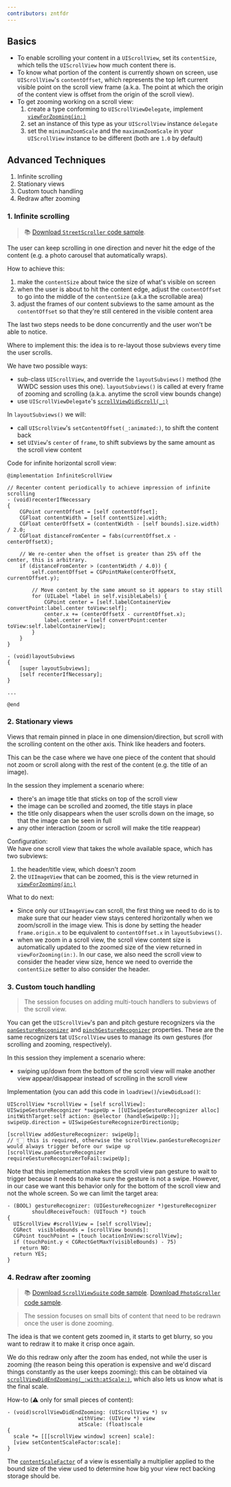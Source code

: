```yaml
---
contributors: zntfdr
---
```


## Basics

- To enable scrolling your content in a `UIScrollView`, set its `contentSize`, which tells the `UIScrollView` how much content there is.
- To know what portion of the content is currently shown on screen, use `UIScrollView`'s `contentOffset`, which represents the top left current visible point on the scroll view frame (a.k.a. The point at which the origin of the content view is offset from the origin of the scroll view).
- To get zooming working on a scroll view:
  1. create a type conforming to `UIScrollViewDelegate`, implement [`viewForZooming(in:)`][viewForZooming(in:)]
  2. set an instance of this type as your `UIScrollView` instance `delegate`
  3. set the `minimumZoomScale` and the `maximumZoomScale` in your `UIScrollView` instance to be different (both are `1.0` by default)

## Advanced Techniques

1. Infinite scrolling
2. Stationary views 
3. Custom touch handling 
4. Redraw after zooming

### 1. Infinite scrolling

> 📚 [Download `StreetScroller` code sample][cs1].

The user can keep scrolling in one direction and never hit the edge of the content (e.g. a photo carousel that automatically wraps).

How to achieve this:

1. make the `contentSize` about twice the size of what's visible on screen
2. when the user is about to hit the content edge, adjust the `contentOffset` to go into the middle of the `contentSize` (a.k.a the scrollable area)
3. adjust the frames of our content subviews to the same amount as the `contentOffset` so that they're still centered in the visible content area

The last two steps needs to be done concurrently and the user won't be able to notice.

Where to implement this: the idea is to re-layout those subviews every time the user scrolls. 

We have two possible ways:

- sub-class `UIScrollView`, and override the `layoutSubviews()` method (the WWDC session uses this one). `layoutSubviews()` is called at every frame of zooming and scrolling (a.k.a. anytime the scroll view bounds change)
- use `UIScrollViewDelegate`'s [`scrollViewDidScroll(_:)`][scrollViewDidScroll(_:)]

In `layoutSubviews()` we will:

- call `UIScrollView`'s `setContentOffset(_:animated:)`, to shift the content back
- set `UIView`'s `center` of `frame`, to shift subviews by the same amount as the scroll view content

Code for infinite horizontal scroll view:

```objc
@implementation InfiniteScrollView

// Recenter content periodically to achieve impression of infinite scrolling
- (void)recenterIfNecessary
{
    CGPoint currentOffset = [self contentOffset];
    CGFloat contentWidth = [self contentSize].width;
    CGFloat centerOffsetX = (contentWidth - [self bounds].size.width) / 2.0;
    CGFloat distanceFromCenter = fabs(currentOffset.x - centerOffsetX);
    
    // We re-center when the offset is greater than 25% off the center, this is arbitrary.
    if (distanceFromCenter > (contentWidth / 4.0)) {
        self.contentOffset = CGPointMake(centerOffsetX, currentOffset.y);
        
        // Move content by the same amount so it appears to stay still
        for (UILabel *label in self.visibleLabels) {
            CGPoint center = [self.labelContainerView convertPoint:label.center toView:self];
            center.x += (centerOffsetX - currentOffset.x);
            label.center = [self convertPoint:center toView:self.labelContainerView];
        }
    }
}

- (void)layoutSubviews
{
    [super layoutSubviews];
    [self recenterIfNecessary];
}

...

@end
```

### 2. Stationary views

Views that remain pinned in place in one dimension/direction, but scroll with the scrolling content on the other axis. Think like headers and footers.

This can be the case where we have one piece of the content that should not zoom or scroll along with the rest of the content (e.g. the title of an image).

In the session they implement a scenario where:

- there's an image title that sticks on top of the scroll view
- the image can be scrolled and zoomed, the title stays in place
- the title only disappears when the user scrolls down on the image, so that the image can be seen in full
- any other interaction (zoom or scroll will make the title reappear)

Configuration:  
We have one scroll view that takes the whole available space, which has two subviews:

1. the header/title view, which doesn't zoom
2. the `UIImageView` that can be zoomed, this is the view returned in [`viewForZooming(in:)`][viewForZooming(in:)]

What to do next:

- Since only our `UIImageView` can scroll, the first thing we need to do is to make sure that our header view stays centered horizontally when we zoom/scroll in the image view. This is done by setting the header `frame.origin.x` to be equivalent to `contentOffset.x` in `layoutSubviews()`.
- when we zoom in a scroll view, the scroll view content size is automatically updated to the zoomed size of the view returned in `viewForZooming(in:)`. In our case, we also need the scroll view to consider the header view size, hence we need to override the `contentSize` setter to also consider the header.

### 3. Custom touch handling

> The session focuses on adding multi-touch handlers to subviews of the scroll view.

You can get the `UIScrollView`'s pan and pitch gesture recognizers via the [`panGestureRecognizer`][panGestureRecognizer] and [`pinchGestureRecognizer`][pinchGestureRecognizer] properties. These are the same recognizers tat `UIScrollView` uses to manage its own gestures (for scrolling and zooming, respectively).

In this session they implement a scenario where:

- swiping up/down from the bottom of the scroll view will make another view appear/disappear instead of scrolling in the scroll view

Implementation (you can add this code in `loadView()`/`viewDidLoad()`:

```objc
UIScrollView *scrollView = [self scrollView]:
UISwipeGestureRecognizer *swipeUp = [[UISwipeGestureRecognizer alloc] initWithTarget:self action: @selector (handleSwipeUp:)];
swipeUp.direction = UISwipeGestureRecognizerDirectionUp;

[scrollView addGestureRecognizer: swipeUp];
// 👇🏻 this is required, otherwise the scrollView.panGestureRecognizer would always trigger before our swipe up
[scrollView.panGestureRecognizer requireGestureRecognizerToFail:swipeUp];
```

Note that this implementation makes the scroll view pan gesture to wait to trigger because it needs to make sure the gesture is not a swipe. However, in our case we want this behavior only for the bottom of the scroll view and not the whole screen. So we can limit the target area:

```objc
- (BOOL) gestureRecognizer: (UIGestureRecognizer *)gestureRecognizer
        shouldReceiveTouch: (UITouch *) touch
{
  UIScrollView #scrollView = [self scrollView];
  CGRect  visibleBounds = [scrollView bounds]:
  CGPoint touchPoint = [touch locationInView:scrollView];
  if (touchPoint.y < CGRectGetMaxY(visibleBounds) - 75)
    return NO:
  return YES;
}
```

### 4. Redraw after zooming

> 📚 [Download `ScrollViewSuite` code sample][cs2]. [Download `PhotoScroller` code sample][cs3].

> The session focuses on small bits of content that need to be redrawn once the user is done zooming.

The idea is that we content gets zoomed in, it starts to get blurry, so you want to redraw it to make it crisp once again.

We do this redraw only after the zoom has ended, not while the user is zooming (the reason being this operation is expensive and we'd discard things constantly as the user keeps zooming): this can be obtained via [`scrollViewDidEndZooming(_:with:atScale:)`][scrollViewDidEndZooming(_:with:atScale:)], which also lets us know what is the final scale.

How-to (⚠️ only for small pieces of content):

```objc
- (void)scrollViewDidEndZooming: (UIScrollView *) sv
                       withView: (UIView *) view
                       atScale: (float)scale
{
  scale *= [[[scrollView window] screen] scale]:
  [view setContentScaleFactor:scale]:
}
```

The [`contentScaleFactor`][contentScaleFactor] of a view is essentially a multiplier applied to the bound size of the view used to determine how big your view rect backing storage should be.

[contentScaleFactor]: https://developer.apple.com/documentation/uikit/uiview/1622657-contentscalefactor
[scrollViewDidEndZooming(_:with:atScale:)]: https://developer.apple.com/documentation/uikit/uiscrollviewdelegate/1619407-scrollviewdidendzooming
[cs3]: https://developer.apple.com/library/archive/samplecode/PhotoScroller/Introduction/Intro.html#//apple_ref/doc/uid/DTS40010080-Intro-DontLinkElementID_2
[cs2]: https://developer.apple.com/library/archive/samplecode/ScrollViewSuite/Introduction/Intro.html#//apple_ref/doc/uid/DTS40008904
[viewForZooming(in:)]: https://developer.apple.com/documentation/uikit/uiscrollviewdelegate/1619426-viewforzooming
[scrollViewDidScroll(_:)]: https://developer.apple.com/documentation/uikit/uiscrollviewdelegate/1619392-scrollviewdidscroll
[viewForZooming(in:)]: https://developer.apple.com/documentation/uikit/uiscrollviewdelegate/1619426-viewforzooming
[cs1]: https://developer.apple.com/library/archive/samplecode/StreetScroller/Introduction/Intro.html#//apple_ref/doc/uid/DTS40011102-Intro-DontLinkElementID_2
[panGestureRecognizer]: https://developer.apple.com/documentation/uikit/uiscrollview/1619425-pangesturerecognizer
[pinchGestureRecognizer]: https://developer.apple.com/documentation/uikit/uiscrollview/1619381-pinchgesturerecognizer